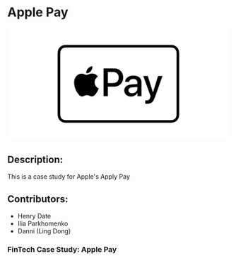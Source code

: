 # Apple Pay 

![image](apple-pay-og-twitter.jpg)

## Description:

This is a case study for Apple's Apply Pay

## Contributors:

- Henry Date
- Ilia Parkhomenko
- Danni (Ling Dong)

### FinTech Case Study: Apple Pay

